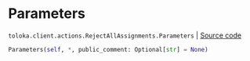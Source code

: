 # Parameters
`toloka.client.actions.RejectAllAssignments.Parameters` | [Source code](https://github.com/Toloka/toloka-kit/blob/v1.2.0/src/client/actions.py#L201)

```python
Parameters(self, *, public_comment: Optional[str] = None)
```

